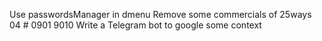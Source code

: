 Use passwordsManager in dmenu
Remove some commercials of 25ways
04 # 0901 9010
Write a Telegram bot to google some context
